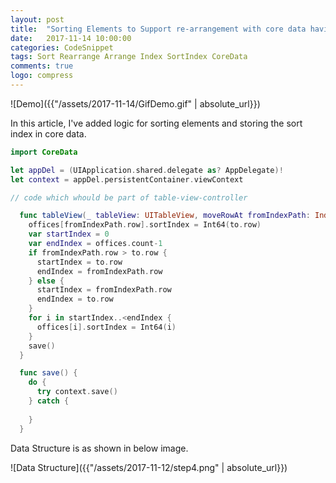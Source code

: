 ```yaml
---
layout: post
title:  "Sorting Elements to Support re-arrangement with core data having sortIndex as attribute"
date:   2017-11-14 10:00:00
categories: CodeSnippet
tags: Sort Rearrange Arrange Index SortIndex CoreData
comments: true
logo: compress
---
```


![Demo]({{"/assets/2017-11-14/GifDemo.gif" | absolute_url}})

In this article, I've added logic for sorting elements and storing the sort index in core data.

```swift
import CoreData

let appDel = (UIApplication.shared.delegate as? AppDelegate)!
let context = appDel.persistentContainer.viewContext

// code which whould be part of table-view-controller

  func tableView(_ tableView: UITableView, moveRowAt fromIndexPath: IndexPath, to: IndexPath) {
    offices[fromIndexPath.row].sortIndex = Int64(to.row)
    var startIndex = 0
    var endIndex = offices.count-1
    if fromIndexPath.row > to.row {
      startIndex = to.row
      endIndex = fromIndexPath.row
    } else {
      startIndex = fromIndexPath.row
      endIndex = to.row
    }
    for i in startIndex..<endIndex {
      offices[i].sortIndex = Int64(i)
    }
    save()
  }

  func save() {
    do {
      try context.save()
    } catch {
      
    }
  }

```

Data Structure is as shown in below image.

![Data Structure]({{"/assets/2017-11-12/step4.png" | absolute_url}})